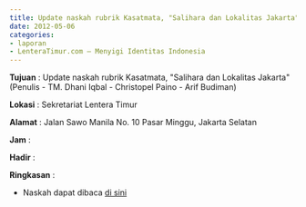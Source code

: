 ```yaml
---
title: Update naskah rubrik Kasatmata, "Salihara dan Lokalitas Jakarta" (Penulis - TM. Dhani Iqbal - Christopel Paino - Arif Budiman)
date: 2012-05-06
categories:
- laporan
- LenteraTimur.com – Menyigi Identitas Indonesia
---
```


**Tujuan** : Update naskah rubrik Kasatmata, "Salihara dan Lokalitas Jakarta" (Penulis - TM. Dhani Iqbal - Christopel Paino - Arif Budiman)

**Lokasi** : Sekretariat Lentera Timur 

**Alamat** : Jalan Sawo Manila No. 10 Pasar Minggu, Jakarta Selatan

**Jam** : 

**Hadir** :  


**Ringkasan** : 
* Naskah dapat dibaca [di sini](http://www.lenteratimur.com/2012/05/salihara-dan-lokalitas-jakarta/)
